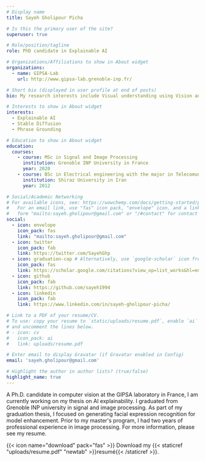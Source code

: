 ```yaml
---
# Display name
title: Sayeh Gholipour Picha

# Is this the primary user of the site?
superuser: true

# Role/position/tagline
role: PhD candidate in Explainable AI

# Organizations/Affiliations to show in About widget
organizations:
  - name: GIPSA-Lab
    url: http://www.gipsa-lab.grenoble-inp.fr/

# Short bio (displayed in user profile at end of posts)
bio: My research interests include Visual understanding using Vision and Language Models.

# Interests to show in About widget
interests:
  - Explainable AI
  - Stable Diffusion
  - Phrase Grounding

# Education to show in About widget
education:
  courses:
    - course: MSc in Signal and Image Processing
      institution: Grenoble INP University in France
      year: 2020
    - course: BSc in Electrical engineering with the major in Telecomunication
      institution: Shiraz University in Iran
      year: 2012

# Social/Academic Networking
# For available icons, see: https://wowchemy.com/docs/getting-started/page-builder/#icons
#   For an email link, use "fas" icon pack, "envelope" icon, and a link in the
#   form "mailto:sayeh.gholipour@gmail.com" or "/#contact" for contact widget.
social:
  - icon: envelope
    icon_pack: fas
    link: "mailto:sayeh.gholipour@gmail.com"
  - icon: twitter
    icon_pack: fab
    link: https://twitter.com/SayehGhp
  - icon: graduation-cap # Alternatively, use `google-scholar` icon from `ai` icon pack
    icon_pack: fas
    link: https://scholar.google.com/citations?view_op=list_works&hl=en&hl=en&user=8J9vHC8AAAAJ
  - icon: github
    icon_pack: fab
    link: https://github.com/sayeh1994
  - icon: linkedin
    icon_pack: fab
    link: https://www.linkedin.com/in/sayeh-gholipour-picha/

# Link to a PDF of your resume/CV.
# To use: copy your resume to `static/uploads/resume.pdf`, enable `ai` icons in `params.toml`,
# and uncomment the lines below.
# - icon: cv
#   icon_pack: ai
#   link: uploads/resume.pdf

# Enter email to display Gravatar (if Gravatar enabled in Config)
email: 'sayeh.gholipour@gmail.com'

# Highlight the author in author lists? (true/false)
highlight_name: true
---
```


A Ph.D. candidate in computer vision at the GIPSA laboratory in France, I am currently working on my thesis on AI explainability. I graduated from Grenoble INP university in signal and image processing. As part of my graduation thesis, I focused on generating facial expression recognition for model enhancement. Prior to my master's program, I had two years of professional experience in image processing. For more information, please see my resume.

{{< icon name="download" pack="fas" >}} Download my {{< staticref "uploads/resume.pdf" "newtab" >}}resumé{{< /staticref >}}.
